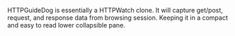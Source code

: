 HTTPGuideDog is essentially a HTTPWatch clone.
It will capture get/post, request, and response data from browsing session. Keeping it in a compact and easy to read lower collapsible pane.

